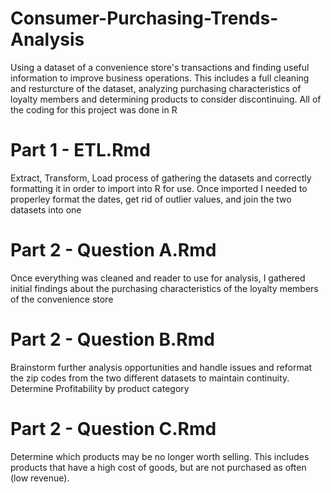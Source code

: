 # Consumer-Purchasing-Trends-Analysis
Using a dataset of a convenience store's transactions and finding useful information to improve business operations. This includes a full cleaning and resturcture of the dataset, analyzing purchasing characteristics of loyalty members and determining products to consider discontinuing. All of the coding for this project was done in R

# Part 1 - ETL.Rmd
Extract, Transform, Load process of gathering the datasets and correctly formatting it in order to import into R for use. Once imported I needed to properley format the dates, get rid of outlier values, and join the two datasets into one

# Part 2 - Question A.Rmd
Once everything was cleaned and reader to use for analysis, I gathered initial findings about the purchasing characteristics of the loyalty members of the convenience store

# Part 2 - Question B.Rmd
Brainstorm further analysis opportunities and handle issues and reformat the zip codes from the two different datasets to maintain continuity. Determine Profitability by product category

# Part 2 - Question C.Rmd
Determine which products may be no longer worth selling. This includes products that have a high cost of goods, but are not purchased as often (low revenue).
